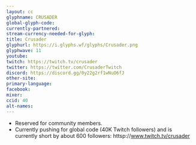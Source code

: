 ```yaml
---
layout: cc
glyphname: CRUSADER
global-glyph-code: 
currently-partnered: 
stream-currency-needed-for-glyph: 
title: Crusader
glyphurl: https://i.glyphs.wf/glyphs/Crusader.png
glyphwave: 11
youtube: 
twitch: https://twitch.tv/crusader
twitter: https://twitter.com/CrusaderTwitch
discord: https://discord.gg/0y22g2rf1wNuO6fJ
other-site: 
primary-language: 
facebook: 
mixer: 
ccid: 40
alt-names: 
---
```

* Reserved for community members.
* Currently pushing for global code (40K Twitch followers) and is currently short by about 600 followers: httsp://www.twitch.tv/crusader
